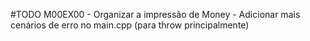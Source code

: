 #TODO M00EX00 
      - Organizar a impressão de Money
      - Adicionar mais cenários de erro no main.cpp (para throw principalmente)